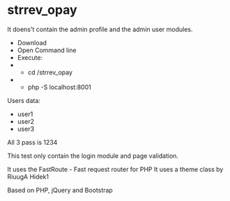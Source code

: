 # strrev_opay
It doens't contain the admin profile and the admin user modules.

- Download
- Open Command line
- Execute: 
- - cd /strrev_opay
- - php -S localhost:8001

Users data:
- user1
- user2
- user3

All 3 pass is 1234

This test only contain the login module and page validation.

It uses the FastRoute - Fast request router for PHP
It uses a theme class by RiuugA Hidek1

Based on PHP, jQuery and Bootstrap
